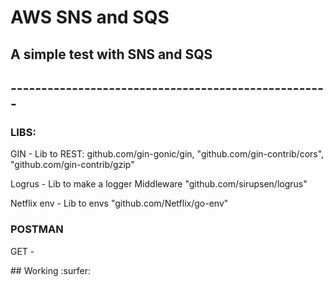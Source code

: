 # AWS SNS and SQS

## A simple test with SNS and SQS
## ----------------------------------------------------
### LIBS:
<p>GIN - Lib to REST: <a>github.com/gin-gonic/gin</a>, <a>"github.com/gin-contrib/cors"</a>, <a>"github.com/gin-contrib/gzip"</a></p>
<p>Logrus - Lib to make a logger Middleware <a>"github.com/sirupsen/logrus"</a></p>
<p>Netflix env - Lib to envs <a>"github.com/Netflix/go-env"</a></p>

### POSTMAN
<p>GET - </p>
## Working :surfer: